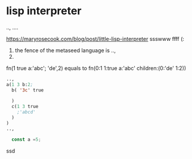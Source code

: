 # lisp interpreter

..,
....

https://maryrosecook.com/blog/post/little-lisp-interpreter
ssswww
ffff 
(:

1. the fence of the metaseed language is ..,
2.
fn(1 true a:'abc'; 'de',2) equals to fn(0:1 1:true a:'abc' children:(0:'de' 1:2))
```lisp
..,
a(1 3 b:2;   
  b( '3c' true  
   
  )  
  c(1 3 true  
  	;'abcd'
  )
)
..,
```

```js
  const a =5;
```

ssd